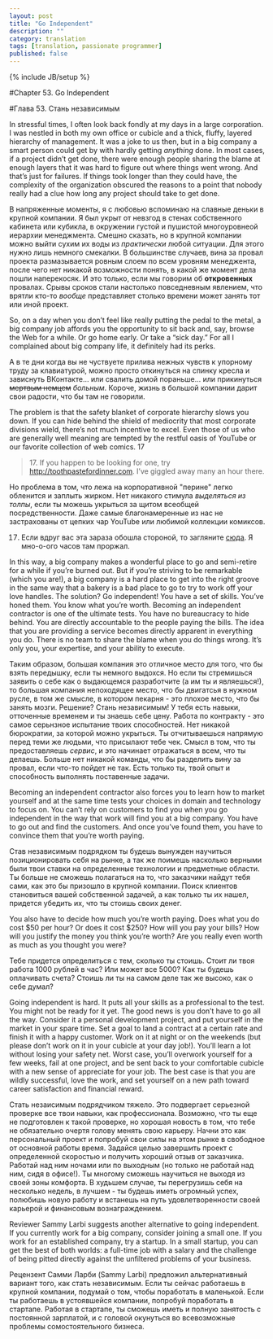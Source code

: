 ```yaml
---
layout: post
title: "Go Independent"
description: ""
category: translation
tags: [translation, passionate programmer]
published: false
---
```

{% include JB/setup %}

#Chapter 53. Go Independent
    
#Глава 53. Стань независимым

In stressful times, I often look back fondly at my days in a large corporation. I was nestled in both my own office or cubicle and a thick, fluffy, layered hierarchy of management. It was a joke to us then, but in a big company a smart person could get by with hardly getting *anything* done. In most cases, if a project didn’t get done, there were enough people sharing the blame at enough layers that it was hard to figure out where things went wrong. And that’s just for failures. If things took longer than they could have, the complexity of the organization obscured the reasons to a point that nobody really had a clue how long any project should take to get done.

В напряженные моменты, я с любовью вспоминаю на славные деньки в крупной компании. Я был укрыт от невзгод в стенах собственного кабинета или кубикла, в окружении густой и пушистой многоуровнеой иерархии менеджмента. Смешно сказать, но в крупной компании можно выйти сухим их воды из *практически* любой ситуации. Для этого нужно лишь немного смекалки. В большинстве случаев, вина за провал проекта размазывается ровным слоем по всем уровням менеджента, после чего нет никакой возможности понять, в какой же момент дела пошли наперекосяк. И это только, если мы говорим об **откровенных** провалах. Срывы сроков стали настолько повседневным явлением, что врятли кто-то *вообще* представляет столько времени может занять тот или иной проект.

So, on a day when you don’t feel like really putting the pedal to the metal, a big company job affords you the opportunity to sit back and, say, browse the Web for a while. Or go home early. Or take a “sick day.”
For all I complained about big company life, it definitely had its perks. 

А в те дни когда вы не чуствуете прилива нежных чувств к упорному труду за клавиатурой, можно просто откинуться на спинку кресла и зависнуть ВКонтакте... или свалить домой пораньше... или прикинуться <s>мертвым немцем</s> *больным*. Короче, жизнь в большой компании дарит свои радости, что бы там не говорили.

The problem is that the safety blanket of corporate hierarchy slows you down. If you can hide behind the shield of mediocrity that most corporate divisions wield, there’s not much incentive to excel. Even those of us who are generally well meaning are tempted by the restful oasis of YouTube or our favorite collection of web comics. 17
> 17\. If you happen to be looking for one, try http://toothpastefordinner.com. I’ve giggled away many an hour there.

Но проблема в том, что лежа на корпоративной "перине" легко обленится и заплыть жирком. Нет никакого стимула *выделяться из толпы*, если ты можешь укрыться за щитом всеобщей посредственности. Даже самые благонамеренные из нас не застрахованы от цепких чар YouTube или любимой коллекции комиксов.

17. Если вдруг вас эта зараза обошла стороной, то загляните [сюда](http://developer-life.com/). Я мно-о-ого часов там проржал.

In this way, a big company makes a wonderful place to go and semi-retire for a while if you’re burned out. But if you’re striving to be remarkable (which you are!), a big company is a hard place to get into the right groove in the same way that a bakery is a bad place to go to try to work off your love handles. The solution? Go independent! You have a set of skills. You’ve honed them. You know what you’re worth. Becoming an independent contractor is one of the ultimate tests. You have no bureaucracy to hide behind. You are directly accountable to the people paying the bills. The idea that you are providing a service becomes directly apparent in everything you do. There is no team to share the blame when you do things wrong. It’s only you, your expertise, and your ability to execute. 

Таким образом, большая компания это отличное место для того, что бы взять передышку, если ты немного выдохся. Но если ты стремишься заявить о себе как о выдающемся разработчите (а им ты и являешься!), то большая компания непоходящее место, что бы двигатсья в нужном русле, в том же смысле, в котором пекарня - это плохое место, что бы занять мозги. Решение? Стань независимым! У тебя есть навыки, отточенные временем и ты знаешь себе цену. Работа по контракту - это самое серьнзное испытание твоих способностей. Нет никакой бюрократии, за которой можно укрыться. Ты отчитываешься напрямую перед теми же людьми, что присылают тебе чек. Смысл в том, что ты предоставляешь *сервис*, и это начинает отражаться в всем, что ты делаешь. Больше нет никакой команды, что бы разделить вину за провал, если что-то пойдет не так. Есть только ты, твой опыт и способность выполнять поставенные задачи.

Becoming an independent contractor also forces you to learn how to market yourself and at the same time tests your choices in domain and technology to focus on. You can’t rely on customers to find you when you go independent in the way that work will find you at a big company. You have to go out and find the customers. And once you’ve found them, you have to convince them that you’re worth paying. 

Став независимым подрядком ты будешь вынужден научиться позиционировать себя на рынке, а так же поимешь насколько верными были твои ставки на определенные технологии и предметные области. Ты больше не сможешь полагаться на то, что заказчики найдут тебя сами, как это бы призошло в крупной компании. Поиск клиентов становиться вашей собственной задачей, а как только ты их нашел, придется убедить их, что ты стоишь своих денег.

You also have to decide how much you’re worth paying. Does what you do cost $50 per hour? Or does it cost $250? How will you pay your bills? How will you justify the money you think you’re worth? Are you really even worth as much as you thought you were?

Тебе придется определиться с тем, сколько ты стоишь. Стоит ли твоя работа 1000 рублей в час? Или может все 5000? Как ты будешь оплачивать счета? Стоишь ли ты на самом деле так же высоко, как о себе думал?

Going independent is hard. It puts all your skills as a professional to the test. You might not be ready for it yet. The good news is you don’t have to go all the way. Consider it a personal development project, and put yourself in the market in your spare time. Set a goal to land a contract at a certain rate and finish it with a happy customer. Work on it at night or on the weekends (but please don’t work on it in your cubicle at your day job!). You’ll learn a lot without losing your safety net. Worst case, you’ll overwork yourself for a few weeks, fail at one project, and be sent back to your comfortable cubicle with a new sense of appreciate for your job. The best case is that you are wildly successful, love the work, and set yourself on a new path toward career satisfaction and financial reward. 

Стать незаисимым подрядчиком тяжело. Это подвергает серьезной проверке все твои навыки, как профессионала. Возможно, что ты еще не подготовлен к такой проверке, но хорошая новость в том, что тебе не обязательно очертя голову менять свою карьеру. Начни это как персональный проект и попробуй свои силы на этом рынке в свободное от основной работы время. Задайся целью завершить проект с определенной скоростью и получить хороший отзыв от заказчика. Работай над ним ночами или по выходным (но только не работай над ним, сидя в офисе!). Ты многому сможешь научиться не выходя из своей зоны комфорта. В худьшем случае, ты перегрузишь себя на несколько недель, в лучшем - ты будешь иметь огромный успех, полюбишь новую работу и встанешь на путь удовлетворенности своей карьерой и финансовым вознаграждением. 

Reviewer Sammy Larbi suggests another alternative to going independent. If you currently work for a big company, consider joining a small one. If you work for an established company, try a startup. In a small startup, you can get the best of both worlds: a full-time job with a salary and the challenge of being pitted directly against the unfiltered problems of your business.

Рецензент Самми Ларби (Sammy Larbi) предложил альтернативный вариант того, как стать независимым. Если ты сейчас работаешь в крупной компании, подумай о том, чтобы поработать в маленькой. Если ты  работаешь в устоявшейся компании, попробуй поработать в стартапе. Работая в стартапе, ты сможешь иметь и полную занятость с постоянной зарплатой, и с головой окунуться во всевозможные проблемы сомостоятельного бизнеса.
